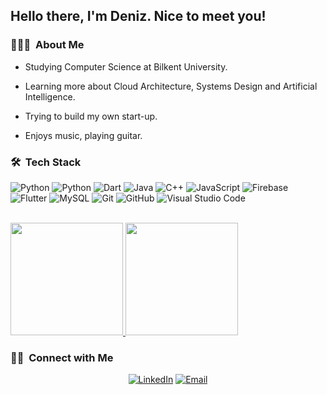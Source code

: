 <h2> Hello there, I'm Deniz. Nice to meet you!</h2>

<h3> 👨🏻‍💻 &nbsp;About Me </h3>

- Studying Computer Science at Bilkent University.

- Learning more about Cloud Architecture, Systems Design and Artificial Intelligence.

- Trying to build my own start-up.

- Enjoys music, playing guitar.

<h3> 🛠 &nbsp;Tech Stack</h3>

![Python](https://img.shields.io/badge/-Python-333333?style=flat&logo=python)
![Python](https://img.shields.io/badge/-Python-333333?style=flat&logo=python)
![Dart](https://img.shields.io/badge/-Dart-333333?style=flat&logo=dart)
![Java](https://img.shields.io/badge/-Java-333333?style=flat&logo=Java&logoColor=007396)
![C++](https://img.shields.io/badge/-C++-333333?style=flat&logo=C%2B%2B&logoColor=00599C)
![JavaScript](https://img.shields.io/badge/-JavaScript-333333?style=flat&logo=javascript)
![Firebase](https://img.shields.io/badge/-Firebase-333333?style=flat&logo=firebase)
![Flutter](https://img.shields.io/badge/-Flutter-333333?style=flat&logo=flutter)
![MySQL](https://img.shields.io/badge/-MySQL-333333?style=flat&logo=mysql)
![Git](https://img.shields.io/badge/-Git-333333?style=flat&logo=git)
![GitHub](https://img.shields.io/badge/-GitHub-333333?style=flat&logo=github)
![Visual Studio Code](https://img.shields.io/badge/-Visual%20Studio%20Code-333333?style=flat&logo=visual-studio-code&logoColor=007ACC)

<br/>

<a href="https://github.com/AVS1508">
  <img height="180em" src="https://github-readme-stats.vercel.app/api?username=deniz-123&theme=buefy&show_icons=true" />
  <img height="180em" src="https://github-readme-stats.vercel.app/api/top-langs/?username=deniz-123&theme=buefy&layout=compact" />
</a>

<br/>

<h3> 🤝🏻 &nbsp;Connect with Me </h3>

<p align="center">
<a href="https://www.linkedin.com/in/denizberkantdemirors/"><img alt="LinkedIn" src="https://img.shields.io/badge/LinkedIn-denizberkantdemirors-blue?style=flat-square&logo=linkedin"></a>
<a href="mailto:berkant.demirors@ug.bilkent.edu.tr"><img alt="Email" src="https://img.shields.io/badge/Email-berkant.demirors@ug.bilkent.edu.tr-blue?style=flat-square&logo=gmail"></a>
</p>
